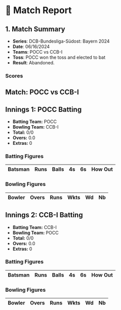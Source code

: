 # 🏏 Match Report

## 1. Match Summary

- **Series**: DCB-Bundesliga-Südost: Bayern 2024  
- **Date**: 06/16/2024  
- **Teams**: POCC vs CCB-I  
- **Toss**: POCC won the toss and elected to bat  
- **Result**: Abandoned.  

### Scores
## Match: POCC vs CCB-I

## Innings 1: POCC Batting

- **Batting Team:** POCC
- **Bowling Team:** CCB-I
- **Total:** 0/0
- **Overs:** 0.0
- **Extras:** 0

### Batting Figures

| Batsman | Runs | Balls | 4s | 6s | How Out |
|---------|------|-------|----|----|---------|

### Bowling Figures

| Bowler | Overs | Runs | Wkts | Wd | Nb |
|--------|-------|------|------|----|----|

## Innings 2: CCB-I Batting

- **Batting Team:** CCB-I
- **Bowling Team:** POCC
- **Total:** 0/0
- **Overs:** 0.0
- **Extras:** 0

### Batting Figures

| Batsman | Runs | Balls | 4s | 6s | How Out |
|---------|------|-------|----|----|---------|

### Bowling Figures

| Bowler | Overs | Runs | Wkts | Wd | Nb |
|--------|-------|------|------|----|----|
